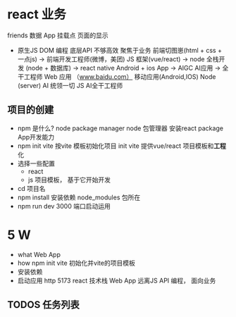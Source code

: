 # react 业务
friends 数据
App
挂载点
页面的显示
- 原生JS
  DOM 编程
  底层API 不够高效
  聚焦于业务
  前端切图崽(html + css + 一点js) -> 前端开发工程师(微博，美团) JS 框架(vue/react) -> node 全栈开发 (node + 数据库) -> react native Android + ios App -> AIGC AI应用 -> 全干工程师
  Web 应用 （www.baidu.com）  移动应用(Android,IOS) 
  Node (server)  AI 统领一切  JS  AI全干工程师

## **项目**的创建
- npm 是什么? node package manager
  node 包管理器 安装react package App开发能力
- npm init vite
  按vite 模板初始化项目 init
  vite 提供vue/react 项目模板和**工程**化
- 选择一些配置
  - react
  - js
  项目模板， 基于它开始开发
- cd 项目名
- npm install 安装依赖
  node_modules 包所在
- npm run dev
  3000 端口启动运用

# 5 W
- what Web App
- how npm init vite 初始化并vite的项目模板
- 安装依赖 
- 启动应用 http 5173 react 技术栈 Web App
远离JS API 编程， 面向业务 

## TODOS 任务列表
